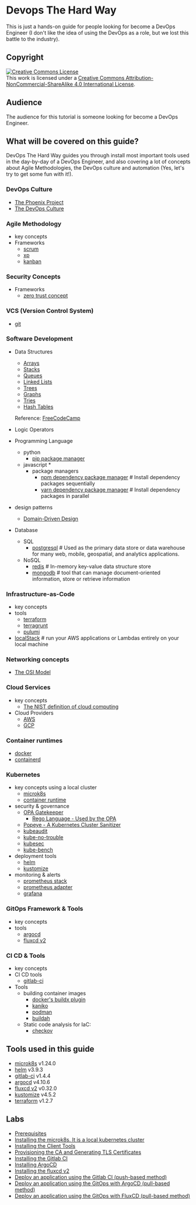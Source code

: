 # Devops The Hard Way

This is just a hands-on guide for people looking for become a DevOps Engineer (I don't like the idea of using the DevOps as a role, but we lost this battle to the industry).

## Copyright

<a rel="license" href="http://creativecommons.org/licenses/by-nc-sa/4.0/"><img alt="Creative Commons License" style="border-width:0" src="https://i.creativecommons.org/l/by-nc-sa/4.0/88x31.png" /></a><br />This work is licensed under a <a rel="license" href="http://creativecommons.org/licenses/by-nc-sa/4.0/">Creative Commons Attribution-NonCommercial-ShareAlike 4.0 International License</a>.

## Audience

The audience for this tutorial is someone looking for become a DevOps Engineer.

## What will be covered on this guide?

DevOps The Hard Way guides you through install most important tools used in the day-by-day of a DevOps Engineer, and also covering a lot of concepts about Agile Methodologies, the DevOps culture and automation (Yes, let's try to get some fun with it!).

### DevOps Culture

* [The Phoenix Project](https://github.com/keyvanakbary/learning-notes/blob/master/books/the-phoenix-project.md)
* [The DevOps Culture](https://github.com/devops-culture-project/devops-culture)

### Agile Methodology

* key concepts
* Frameworks
    * [scrum]()
    * [xp]()
    * [kanban]()

### Security Concepts

* Frameworks
    * [zero trust concept](https://about.gitlab.com/blog/2022/08/17/why-devops-and-zero-trust-go-together/?utm_campaign=blog&utm_source=twitter&utm_medium=social&utm_content=1660746252)

### VCS (Version Control System)

* [git](https://github.com/git-guides)

### Software Development

* Data Structures
    * [Arrays]()
    * [Stacks]()
    * [Queues]()
    * [Linked Lists]()
    * [Trees]()
    * [Graphs]()
    * [Tries]()
    * [Hash Tables]()

    Reference: [FreeCodeCamp](https://www.freecodecamp.org/news/the-top-data-structures-you-should-know-for-your-next-coding-interview-36af0831f5e3/#:~:text=Simply%20put%2C%20a%20data%20structure,for%20the%20problem%20at%20hand.)

* Logic Operators

* Programming Language
    * python
        * [pip package manager]()
    * javascript
        * 
        * package managers
            * [npm dependency package manager]()  # Install dependency packages sequentially
            * [yarn dependency package manager]() # Install dependency packages in parallel

* design patterns
    * [Domain-Driven Design]()

* Database
    * SQL
        * [postgresql]() # Used as the primary data store or data warehouse for many web, mobile, geospatial, and analytics applications.
    * NoSQL
        * [redis]()   # In-memory key-value data structure store
        * [mongodb]() # tool that can manage document-oriented information, store or retrieve information

### Infrastructure-as-Code

* key concepts
* tools
    * [terraform](https://github.com/hashicorp/terraform)
    * [terragrunt](https://github.com/gruntwork-io/terragrunt)
    * [pulumi](https://github.com/pulumi/pulumi)
* [localStack](https://github.com/localstack/localstack) # run your AWS applications or Lambdas entirely on your local machine

### Networking concepts

* [The OSI Model](https://github.com/vald-phoenix/the-osi-model)

### Cloud Services

* key concepts
    * [The NIST definition of cloud computing](https://nvlpubs.nist.gov/nistpubs/legacy/sp/nistspecialpublication800-145.pdf)
* Cloud Providers
    * [AWS]()
    * [GCP]()

### Container runtimes

* [docker](https://github.com/docker/getting-started)
* [containerd](https://github.com/containerd/containerd)

### Kubernetes

* key concepts using a local cluster
    * [microk8s](https://github.com/canonical/microk8s)
    * [container runtime](https://kubernetes.io/docs/setup/production-environment/container-runtimes/#containerd)
* security & governance
    * [OPA Gatekeeper](https://github.com/open-policy-agent/gatekeeper)
        * [Rego Language - Used by the OPA](https://github.com/open-policy-agent/opa/blob/main/docs/content/policy-language.md)
    * [Popeye - A Kubernetes Cluster Sanitizer](https://github.com/derailed/popeye)
    * [kubeaudit](https://github.com/Shopify/kubeaudit)
    * [kube-no-trouble](https://github.com/doitintl/kube-no-trouble)
    * [kubesec](https://github.com/controlplaneio/kubesec)
    * [kube-bench](https://github.com/aquasecurity/kube-bench)
* deployment tools
    * [helm](https://github.com/helm/helm)
    * [kustomize](https://github.com/kubernetes-sigs/kustomize)
* monitoring & alerts
    * [prometheus stack]()
    * [prometheus adapter]()
    * [grafana]()

### GitOps Framework & Tools

* key concepts
* tools
    * [argocd](https://github.com/argoproj/argo-helm/tree/main/charts/argo-cd)
    * [fluxcd v2](https://github.com/fluxcd/flux2/tree/v0.32.0)

### CI CD & Tools

* key concepts
* CI CD tools
    * [gitlab-ci](https://docs.gitlab.com/charts/installation/deployment.html#deploy-using-helm)
* Tools
    * building container images
        * [docker's buildx plugin](https://github.com/docker/buildx)
        * [kaniko](https://github.com/GoogleContainerTools/kaniko)
        * [podman](https://github.com/containers/podman)
        * [buildah](https://github.com/containers/buildah)
    * Static code analysis for IaC:
        * [checkov](https://github.com/bridgecrewio/checkov)

## Tools used in this guide

* [microk8s](https://github.com/canonical/microk8s) v1.24.0
* [helm](https://github.com/helm/helm) v3.9.3
* [gitlab-ci](https://docs.gitlab.com/charts/installation/deployment.html#deploy-using-helm) v1.4.4
* [argocd](https://github.com/argoproj/argo-helm/tree/main/charts/argo-cd) v4.10.6
* [fluxcd v2](https://github.com/fluxcd/flux2/tree/v0.32.0) v0.32.0
* [kustomize](https://github.com/kubernetes-sigs/kustomize) v4.5.2
* [terraform](https://github.com/hashicorp/terraform) v1.2.7

## Labs

* [Prerequisites]()
* [Installing the microk8s. It is a local kubernetes cluster ]()
* [Installing the Client Tools]()
* [Provisioning the CA and Generating TLS Certificates]()
* [Installing the Gitlab CI]()
* [Installing ArgoCD]()
* [Installing the fluxcd v2]()
* [Deploy an application using the Gitlab CI (push-based method)]()
* [Deploy an application using the GitOps with ArgoCD (pull-based method)]()
* [Deploy an application using the GitOps with FluxCD (pull-based method)]()